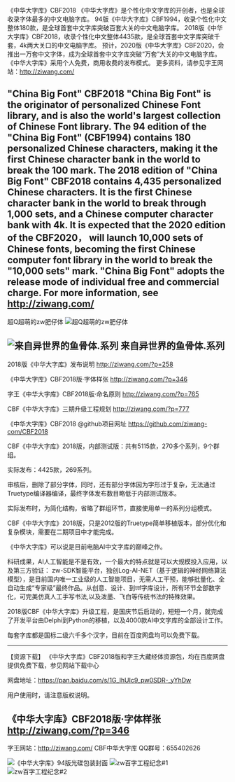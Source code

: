《中华大字库》CBF2018
《中华大字库》是个性化中文字库的开创者，也是全球收录字体最多的中文电脑字库。
94版《中华大字库》CBF1994，收录个性化中文整体180款，是全球首套中文字库突破百套大关的中文电脑字库。
2018版《中华大字库》CBF2018，收录个性化中文整体4435款，是全球首套中文字库突破千套，4k两大关口的中文电脑字库。
预计，2020版《中华大字库》CBF2020，会推出一万套中文字体，成为全球首套中文字库突破“万套”大关的中文电脑字库。
《中华大字库》采用个人免费，商用收费的发布模式。
更多资料，请参见字王网站：http://ziwang.com/

"China Big Font" CBF2018
"China Big Font"  is the originator of personalized Chinese Font library, and is also the world's largest collection of Chinese Font library.
The 94 edition of the "China Big Font"  (CBF1994) contains 180 personalized Chinese characters, making it the first Chinese character bank in the world to break the 100 mark.
The 2018 edition of "China Big Font" CBF2018 contains 4,435 personalized Chinese characters. It is the first Chinese character bank in the world to break through 1,000 sets, and a Chinese computer character bank with 4k.
It is expected that the 2020 edition of the CBF2020， will launch 10,000 sets of Chinese fonts, becoming the first Chinese computer font library in the world to break the "10,000 sets" mark.
"China Big Font" adopts the release mode of individual free and commercial charge.
For more information, see http://ziwang.com/
------------------
超Q超萌的zw肥仔体
![超Q超萌的zw肥仔体](https://github.com/ziwang-com/CBF2018/blob/master/image/fat001.png)


![来自异世界的鱼骨体.系列](https://github.com/ziwang-com/CBF2018/blob/master/image/fishbone.png)
来自异世界的鱼骨体.系列
------------------


2018版《中华大字库》发布说明 http://ziwang.com/?p=258

《中华大字库》CBF2018版·字体样张 http://ziwang.com/?p=346

字王《中华大字库》CBF2018版·命名原则  http://ziwang.com/?p=765

CBF《中华大字库》三期升级工程规划 http://ziwang.com/?p=777

《中华大字库》CBF2018 @github项目网址 https://github.com/ziwang-com/CBF2018

CBF《中华大字库》2018版，内部测试版：共有5115款，270多个系列，9个群组。

实际发布：4425款，269系列。

审核后，删除了部分字体，同时，还有部分字体因为字形过于复杂，无法通过Truetype编译器编译，最终字体发布数目略低于内部测试版本。

实际发布时，为简化结构，省略了群组环节，直接使用单一的系列分组模式。

CBF《中华大字库》2018版，只是2012版的Truetype简单移植版本，部分优化和复杂模块，需要在二期项目中才能完成。

《中华大字库》可以说是目前电脑AI中文字库的巅峰之作。

科研成果，AI人工智能是不是有效，一个最大的特点就是可以大规模投入应用，以及第三方验证：
zw-SDK智能平台，独创Log-AI-NET（基于逻辑的神经网络算法模型），是目前国内唯一工业级的人工智能项目，无需人工干预，能够批量化、全自动生成“专家级”最终作品。从创意、设计、到ttf字库设计，所有环节全部数字化，可完美仿真人工手写书法,以及泼墨、飞白等传统书法的特殊效果。

2018版CBF《中华大字库》升级工程，是国庆节后启动的，短短一个月，就完成了开发平台由Delphi到Python的移植，以及4000款AI中文字库的全部设计工作。

每套字库都是国标二级六千多个汉字，目前在百度网盘均可以免费下载。

------------------
 【资源下载】
《中华大字库》CBF2018版和字王大藏经体资源包，均在百度网盘提供免费下载，参见网站下载中心

网盘地址：https://pan.baidu.com/s/1G_lhUIc9_pw0SDR-_yYhDw

用户使用时，请注意版权说明。

《中华大字库》CBF2018版·字体样张 http://ziwang.com/?p=346
------------------
字王网站：http://ziwang.com/
CBF中华大字库 QQ群号：655402626

![《中华大字库》94版光碟包装封面](https://github.com/ziwang-com/CBF2018/blob/master/image/4A_PAGE.jpg)
![zw百字工程纪念#1](https://github.com/ziwang-com/CBF2018/blob/master/image/%E5%AD%97%E7%8E%8B%E7%99%BE%E5%AD%97%E5%B7%A5%E7%A8%8B2016%E4%B8%AD%E7%A7%8B%E7%BA%AA%E5%BF%B5%E5%89%AF%E6%9C%AC.png)
![zw百字工程纪念#2](https://github.com/ziwang-com/CBF2018/blob/master/image/f100x2.png)




